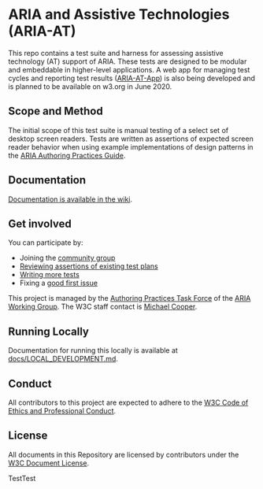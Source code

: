 # ARIA and Assistive Technologies (ARIA-AT)

This repo contains a test suite and harness for assessing assistive technology (AT)  support of ARIA. These tests are designed to be modular and embeddable in higher-level applications. A web app for managing  test cycles and reporting test results ([ARIA-AT-App](https://github.com/w3c/aria-at-app)) is also being developed and is planned to be available on w3.org in June 2020.

## Scope and Method

The initial scope of this test suite is manual testing of a select set of desktop screen readers. Tests are written as assertions of expected screen reader behavior when using example implementations of design patterns in the [ARIA Authoring Practices Guide](https://w3c.github.io/aria-practices/examples/).

## Documentation

[Documentation is available in the wiki](https://github.com/w3c/aria-at/wiki).

## Get involved

You can participate by:

* Joining the [community group](https://www.w3.org/community/aria-at/)
* [Reviewing assertions of existing test plans](https://w3c.github.io/aria-at/review-test-plans/)
* [Writing more tests](https://github.com/w3c/aria-at/wiki/How-to-contribute-tests)
* Fixing a [good first issue](https://github.com/w3c/aria-at/issues?q=is%3Aopen+is%3Aissue+label%3A%22good+first+issue%22)

This project is managed by the [Authoring Practices Task Force](https://www.w3.org/WAI/ARIA/task-forces/practices/) of the [ARIA Working Group](http://www.w3.org/WAI/ARIA/). The W3C staff contact is [Michael Cooper](http://www.w3.org/People/cooper/).

## Running Locally
Documentation for running this locally is available at [docs/LOCAL_DEVELOPMENT.md](docs/LOCAL_DEVELOPMENT.md).

## Conduct

All contributors to this project are expected to adhere to the [W3C Code of Ethics and Professional Conduct](https://www.w3.org/Consortium/cepc/).

## License

All documents in this Repository are licensed by contributors under the [W3C Document License](https://www.w3.org/Consortium/Legal/2015/doc-license).

TestTest
